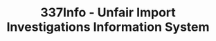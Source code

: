---
layout: default
bigquery: https://console.cloud.google.com/bigquery?p=patents-public-data&d=usitc_investigations&page=dataset&project=sheets-management-319211
citation: US International Trade Commission 337Info Unfair Import Investigations Information
  System
contributors: US International Trade Comission
cost: None
description: US International Trade Commission 337Info Unfair Import Investigations
  Information System contains data on investigations done under Section 337. Section
  337 declares the infringement of certain statutory intellectual property rights
  and other forms of unfair competition in import trade to be unlawful practices.
  Most Section 337 investigations involve allegations of patent or registered trademark
  infringement.
documentation: FAQ and tutorial available on the site
last_edit: 04/08/2022, 20:05:19
location: https://pubapps2.usitc.gov/337external/
maintained_by: US International Trade Comission
schema_fields:
- actualEndDateEvidHear
- internalRemand
- teoIdIssueDate
- aljAssigned
- dateComplaintFiled
- markmanHearing
- finalIdOnViolationIssue
- complainant
- scheduledEndDateEvidHear
- invUnfairAct
- teoReliefGranted
- lastUpdated
- ouiiParticipation
- respondent
- investigationTermDate
- title
- finalDetNoViolation
- startDateMarkmanHearing
- scheduledStartDateEvidHear
- issueDateOtherNonFinal
- htsNumbers
- targetDate
- endDateMarkmanHearing
- teoProceedingInvolved
- currentActiveALJ
- id
- trademarkNumbers
- finalIdOnViolationDue
- finalDetViolation
- investigationType
- currentStatus
- gcAttorney
- patentNumber
- dateCreated
- docketNo
- publication_number
- investigationNo
- ouiiAttorney
- patentNumbers
- copyrightNumbers
- actualStartDateEvidHear
- dateOfPublicationFrNotice
- teoIdDueDate
- cafcAppeals
shortname: unfair_import_investigations
tags:
- import
- legal
- trade
timeframe: 2008-2021 (prior to 2008 downloadable as a JSON file)
title: 337Info - Unfair Import Investigations Information System
uuid: 2721f5ec-e599-4890-9265-9706719fc71e
---